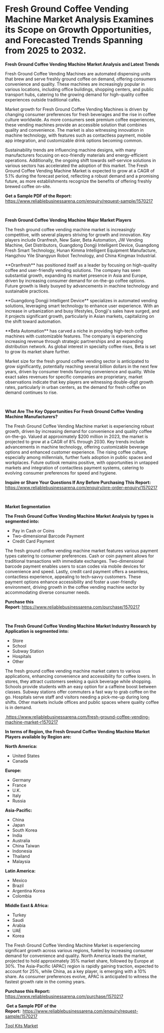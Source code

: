 <p><h1>Fresh Ground Coffee Vending Machine Market Analysis Examines its Scope on Growth Opportunities, and Forecasted Trends Spanning from 2025 to 2032.</h1></p><p><strong>Fresh Ground Coffee Vending Machine Market Analysis and Latest Trends</strong></p>
<p><p>Fresh Ground Coffee Vending Machines are automated dispensing units that brew and serve freshly ground coffee on demand, offering consumers convenience and quality. These machines are increasingly popular in various locations, including office buildings, shopping centers, and public transport hubs, catering to the growing demand for high-quality coffee experiences outside traditional cafés.</p><p>Market growth for Fresh Ground Coffee Vending Machines is driven by changing consumer preferences for fresh beverages and the rise in coffee culture worldwide. As more consumers seek premium coffee experiences, these vending machines provide an accessible solution that combines quality and convenience. The market is also witnessing innovation in machine technology, with features such as contactless payment, mobile app integration, and customizable drink options becoming common.</p><p>Sustainability trends are influencing machine designs, with many manufacturers focusing on eco-friendly materials and energy-efficient operations. Additionally, the ongoing shift towards self-service solutions in various sectors has accelerated the adoption of this market. The Fresh Ground Coffee Vending Machine Market is expected to grow at a CAGR of 5.1% during the forecast period, reflecting a robust demand and a promising future, as more establishments recognize the benefits of offering freshly brewed coffee on-site.</p></p>
<p><strong>Get a Sample PDF of the Report:&nbsp;</strong> <a href="https://www.reliablebusinessarena.com/enquiry/request-sample/1570217?utm_campaign=2381&utm_medium=2&utm_source=Github&utm_content=ia&utm_term=18022025&utm_id=fresh-ground-coffee-vending-machine">https://www.reliablebusinessarena.com/enquiry/request-sample/1570217</a></p>
<p>&nbsp;</p>
<p><strong>Fresh Ground Coffee Vending Machine Major Market Players</strong></p>
<p><p>The fresh ground coffee vending machine market is increasingly competitive, with several players striving for growth and innovation. Key players include Oranfresh, New Saier, Beta Automation, JW Vending Machine, Get Distributors, Guangdong Dongji Intelligent Device, Guangdong Fresh Smart Technology, Hunan Kimma Intelligent Equipment Manufacture, Hangzhou Yile Shangyun Robot Technology, and China Kingmax Industrial.</p><p>**Oranfresh** has positioned itself as a leader by focusing on high-quality coffee and user-friendly vending solutions. The company has seen substantial growth, expanding its market presence in Asia and Europe, driven by increasing consumer demand for on-the-go coffee options. Future growth is likely buoyed by advancements in machine technology and sustainable practices.</p><p>**Guangdong Dongji Intelligent Device** specializes in automated vending solutions, leveraging smart technology to enhance user experience. With an increase in urbanization and busy lifestyles, Dongji's sales have surged, and it projects significant growth, particularly in Asian markets, capitalizing on the shift toward automation.</p><p>**Beta Automation** has carved a niche in providing high-tech coffee machines with customizable features. The company is experiencing increasing revenue through strategic partnerships and an expanding distribution network. As global interest in specialty coffee rises, Beta is set to grow its market share further.</p><p>Market size for the fresh ground coffee vending sector is anticipated to grow significantly, potentially reaching several billion dollars in the next few years, driven by consumer trends favoring convenience and quality. While exact sales revenues for specific companies are proprietary, market observations indicate that key players are witnessing double-digit growth rates, particularly in urban centers, as the demand for fresh coffee on demand continues to rise.</p></p>
<p>&nbsp;</p>
<p><strong>What Are The Key Opportunities For Fresh Ground Coffee Vending Machine Manufacturers?</strong></p>
<p><p>The Fresh Ground Coffee Vending Machine market is experiencing robust growth, driven by increasing demand for convenience and quality coffee on-the-go. Valued at approximately $200 million in 2023, the market is projected to grow at a CAGR of 8% through 2030. Key trends include advancements in machine technology, offering customizable beverage options and enhanced customer experience. The rising coffee culture, especially among millennials, further fuels adoption in public spaces and workplaces. Future outlook remains positive, with opportunities in untapped markets and integration of contactless payment systems, catering to evolving consumer preferences for speed and hygiene.</p></p>
<p><strong>Inquire or Share Your Questions If Any Before Purchasing This Report:</strong> <a href="https://www.reliablebusinessarena.com/enquiry/pre-order-enquiry/1570217?utm_campaign=2381&utm_medium=2&utm_source=Github&utm_content=ia&utm_term=18022025&utm_id=fresh-ground-coffee-vending-machine">https://www.reliablebusinessarena.com/enquiry/pre-order-enquiry/1570217</a></p>
<p>&nbsp;</p>
<p><strong>Market Segmentation</strong></p>
<p><strong>The Fresh Ground Coffee Vending Machine Market Analysis by types is segmented into:</strong></p>
<p><ul><li>Pay in Cash or Coins</li><li>Two-dimensional Barcode Payment</li><li>Credit Card Payment</li></ul></p>
<p><p>The fresh ground coffee vending machine market features various payment types catering to consumer preferences. Cash or coin payment allows for traditional transactions with immediate exchanges. Two-dimensional barcode payment enables users to scan codes via mobile devices for convenience and speed. Lastly, credit card payment offers a seamless, contactless experience, appealing to tech-savvy customers. These payment options enhance accessibility and foster a user-friendly environment, driving growth in the coffee vending machine sector by accommodating diverse consumer needs.</p></p>
<p><strong>Purchase this Report:&nbsp;</strong><a href="https://www.reliablebusinessarena.com/purchase/1570217?utm_campaign=2381&utm_medium=2&utm_source=Github&utm_content=ia&utm_term=18022025&utm_id=fresh-ground-coffee-vending-machine">https://www.reliablebusinessarena.com/purchase/1570217</a></p>
<p>&nbsp;</p>
<p><strong>The Fresh Ground Coffee Vending Machine Market Industry Research by Application is segmented into:</strong></p>
<p><ul><li>Store</li><li>School</li><li>Subway Station</li><li>Hospitals</li><li>Other</li></ul></p>
<p><p>The fresh ground coffee vending machine market caters to various applications, enhancing convenience and accessibility for coffee lovers. In stores, they attract customers seeking a quick beverage while shopping. Schools provide students with an easy option for a caffeine boost between classes. Subway stations offer commuters a fast way to grab coffee on the go. Hospitals serve staff and visitors needing a pick-me-up during long shifts. Other markets include offices and public spaces where quality coffee is in demand.</p></p>
<p><a href="https://www.reliablebusinessarena.com/fresh-ground-coffee-vending-machine-market-r1570217?utm_campaign=2381&utm_medium=2&utm_source=Github&utm_content=ia&utm_term=18022025&utm_id=fresh-ground-coffee-vending-machine">&nbsp;https://www.reliablebusinessarena.com/fresh-ground-coffee-vending-machine-market-r1570217</a></p>
<p><strong>In terms of Region, the Fresh Ground Coffee Vending Machine Market Players available by Region are:</strong></p>
<p>
    <p> <strong> North America: </strong>
        <ul>
            <li>United States</li>
            <li>Canada</li>
        </ul>
        </p> 
    <p> <strong> Europe: </strong>
        <ul>
            <li>Germany</li>
            <li>France</li>
            <li>U.K.</li>
            <li>Italy</li>
            <li>Russia</li>
        </ul>
        </p> 
    <p> <strong> Asia-Pacific: </strong>
        <ul>
            <li>China</li>
            <li>Japan</li>
            <li>South Korea</li>
            <li>India</li>
            <li>Australia</li>
            <li>China Taiwan</li>
            <li>Indonesia</li>
            <li>Thailand</li>
            <li>Malaysia</li>
        </ul>
        </p> 
    <p> <strong> Latin America: </strong>
        <ul>
            <li>Mexico</li>
            <li>Brazil</li>
            <li>Argentina Korea</li>
            <li>Colombia</li>
        </ul>
        </p> 
    <p> <strong> Middle East & Africa: </strong>
        <ul>
            <li>Turkey</li>
            <li>Saudi</li>
            <li>Arabia</li>
            <li>UAE</li>
            <li>Korea</li>
        </ul>
    </p>
    </p>
<p><p>The Fresh Ground Coffee Vending Machine Market is experiencing significant growth across various regions, fueled by increasing consumer demand for convenience and quality. North America leads the market, projected to hold approximately 35% market share, followed by Europe at 30%. The Asia-Pacific (APAC) region is rapidly gaining traction, expected to account for 25%, while China, as a key player, is emerging with a 10% share. As consumer preferences evolve, APAC is anticipated to witness the fastest growth rate in the coming years.</p></p>
<p><strong>Purchase this Report: </strong><a href="https://www.reliablebusinessarena.com/purchase/1570217?utm_campaign=2381&utm_medium=2&utm_source=Github&utm_content=ia&utm_term=18022025&utm_id=fresh-ground-coffee-vending-machine">https://www.reliablebusinessarena.com/purchase/1570217</a></p>
<p>&nbsp;<strong>Get a Sample PDF of the Report:&nbsp;&nbsp;</strong><a href="https://www.reliablebusinessarena.com/enquiry/request-sample/1570217?utm_campaign=2381&utm_medium=2&utm_source=Github&utm_content=ia&utm_term=18022025&utm_id=fresh-ground-coffee-vending-machine">https://www.reliablebusinessarena.com/enquiry/request-sample/1570217</a></p>
<p><strong></strong></p>
<p><p><a href="https://github.com/mezokathleen834/Market-Research-Report-List-1/blob/main/tool-kits-market.md?utm_campaign=2381&utm_medium=2&utm_source=Github&utm_content=ia&utm_term=18022025&utm_id=fresh-ground-coffee-vending-machine">Tool Kits Market</a></p></p>